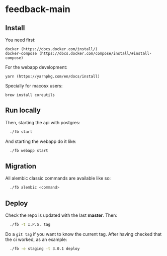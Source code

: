 # feedback-main

## Install
  You need first:

    docker (https://docs.docker.com/install/)
    docker-compose (https://docs.docker.com/compose/install/#install-compose)

  For the webapp development:

    yarn (https://yarnpkg.com/en/docs/install)

  Specially for macosx users:

    brew install coreutils


## Run locally
  Then, starting the api with postgres:

  ```bash
    ./fb start
  ```
  
  And starting the webapp do it like: 
  ```bash
    ./fb webapp start
  ```


## Migration

  All alembic classic commands are available like so:
  ```bash
    ./fb alembic <command>
  ```


## Deploy

  Check the repo is updated with the last **master**. Then:

  ```bash
    ./fb -t I.P.S. tag
  ```

  Do a `git tag` if you want to know the current tag. After having checked that the ci worked, as an example:

  ```bash
    ./fb -e staging -t 3.0.1 deploy
  ```
